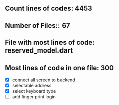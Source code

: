 
## Count lines of codes: 4453
## Number of Files:: 67
## File with most lines of code: reserved_model.dart
## Most lines of code in one file: 300


- [x] connect all screen to backend
- [x] selectable address
- [x] select keyboard type
- [ ] add finger print login 
